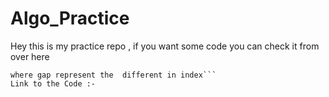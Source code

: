 # Algo_Practice
Hey this is my practice repo , if you want some code you can check it from over here
```July 28th 2021 - Gap Method Added , leetcode , merge Sorted Arrays with Space Complexcity O(1) and Time Complexticity O(n)*log(gap) 
where gap represent the  different in index```
Link to the Code :- 
